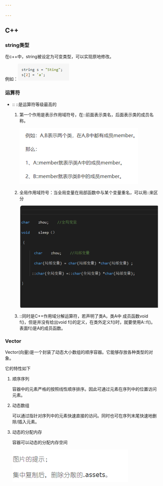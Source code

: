 ```yaml
---

---
```


## C++

### string类型

在c++中，string被设定为可变类型，可以实现原地修改。

例如：![1621756453646](.\C++笔记.assets\1621756453646.png)



### 运算符

+ ::
  ::是运算符等级最高的

  1. 第一个作用是表示作用域符号，在::前面表示类名，后面表示类的成员名称。

     ![1621762679696](C++笔记.assets\1621762679696.png)

  2. 全局作用域符号：当全局变量在局部函数中与某个变量重名，可以用::来区分

     ![image-20210523220306156](C++笔记.assets\image-20210523220306156.png)

  3. ::同时是C++作用域分解运算符，若声明了类A，类A中 成员函数void f()，但是并没有给出void f()的定义，在类外定义f()时，就要使用A::f()。表面f()是A的成员函数。



### Vector

Vector(向量)是一个封装了动态大小数组的顺序容器。它能够存放各种类型的对象。

它的特性如下

1. 顺序序列

   容器中的元素严格的按照线性顺序排序。因此可通过元素在序列中的位置访问元素。

2. 动态数组

   可以通过指针对序列中的元素快速直接的访问。同时也可在序列末尾快速地删除/插入元素。

3. 动态的分配内存

   容器可以动态的分配内存空间
   
   ![image-20210523230057027](C++笔记.assets/image-20210523230057027.png)

